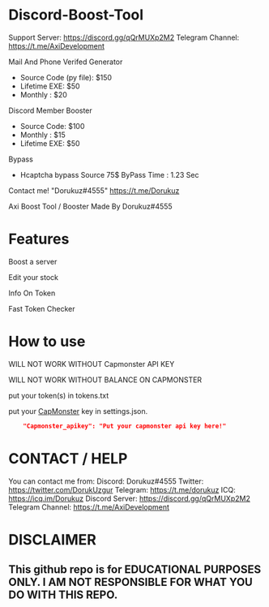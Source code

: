 
# Discord-Boost-Tool

Support Server: https://discord.gg/qQrMUXp2M2
Telegram Channel: https://t.me/AxiDevelopment

Mail And Phone Verifed Generator
- Source Code (py file): $150
- Lifetime EXE: $50
- Monthly : $20

Discord Member Booster
- Source Code: $100 
- Monthly : $15
- Lifetime EXE: $50

Bypass
- Hcaptcha bypass Source 75$
  ByPass Time : 1.23 Sec

Contact me! "Dorukuz#4555"
            https://t.me/Dorukuz

Axi Boost Tool / Booster Made By Dorukuz#4555

# Features


Boost a server

Edit your stock   

Info On Token

Fast Token Checker

# How to use

WILL NOT WORK WITHOUT Capmonster API KEY

WILL NOT WORK WITHOUT BALANCE ON CAPMONSTER

put your token(s) in tokens.txt

put your [CapMonster](https://capmonster.cloud) key in settings.json.

```json
    "Capmonster_apikey": "Put your capmonster api key here!"
```

# CONTACT / HELP

You can contact me from:
Discord: Dorukuz#4555
Twitter: https://twitter.com/DorukUzgur
Telegram: https://t.me/dorukuz
ICQ: https://icq.im/Dorukuz
Discord Server: https://discord.gg/qQrMUXp2M2
Telegram Channel: https://t.me/AxiDevelopment
# DISCLAIMER

## This github repo is for EDUCATIONAL PURPOSES ONLY. I AM NOT RESPONSIBLE FOR WHAT YOU DO WITH THIS REPO.
